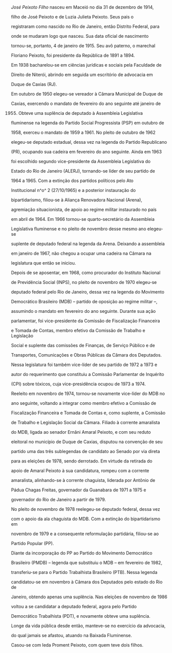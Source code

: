 

*José Peixoto* *Filho* nasceu em Maceió no dia 31 de dezembro de 1914,

filho de José Peixoto e de Luzia Julieta Peixoto. Seus pais o

registraram como nascido no Rio de Janeiro, então Distrito Federal, para

onde se mudaram logo que nasceu. Sua data oficial de nascimento

tornou-se, portanto, 4 de janeiro de 1915. Seu avô paterno, o marechal

Floriano Peixoto, foi presidente da República de 1891 a 1894.



Em 1938 bacharelou-se em ciências jurídicas e sociais pela Faculdade de

Direito de Niterói, abrindo em seguida um escritório de advocacia em

Duque de Caxias (RJ).



Em outubro de 1950 elegeu-se vereador à Câmara Municipal de Duque de

Caxias, exercendo o mandato de fevereiro do ano seguinte até janeiro de

1955. Obteve uma suplência de deputado à Assembleia Legislativa

fluminense na legenda do Partido Social Progressista (PSP) em outubro de

1958, exerceu o mandato de 1959 a 1961. No pleito de outubro de 1962

elegeu-se deputado estadual, dessa vez na legenda do Partido Republicano

(PR), ocupando sua cadeira em fevereiro do ano seguinte. Ainda em 1963

foi escolhido segundo vice-presidente da Assembleia Legislativa do

Estado do Rio de Janeiro (ALERJ), tornando-se líder de seu partido de

1964 a 1965. Com a extinção dos partidos políticos pelo Ato

Institucional n^o^ 2 (27/10/1965) e a posterior instauração do

bipartidarismo, filiou-se à Aliança Renovadora Nacional (Arena),

agremiação situacionista, de apoio ao regime militar instaurado no país

em abril de 1964. Em 1966 tornou-se quarto-secretário da Assembleia

Legislativa fluminense e no pleito de novembro desse mesmo ano elegeu-se

suplente de deputado federal na legenda da Arena. Deixando a assembleia

em janeiro de 1967, não chegou a ocupar uma cadeira na Câmara na

legislatura que então se iniciou.



Depois de se aposentar, em 1968, como procurador do Instituto Nacional

de Previdência Social (INPS), no pleito de novembro de 1970 elegeu-se

deputado federal pelo Rio de Janeiro, dessa vez na legenda do Movimento

Democrático Brasileiro (MDB) – partido de oposição ao regime militar –,

assumindo o mandato em fevereiro do ano seguinte. Durante sua ação

parlamentar, foi vice-presidente da Comissão de Fiscalização Financeira

e Tomada de Contas, membro efetivo da Comissão de Trabalho e Legislação

Social e suplente das comissões de Finanças, de Serviço Público e de

Transportes, Comunicações e Obras Públicas da Câmara dos Deputados.

Nessa legislatura foi também vice-líder de seu partido de 1972 a 1973 e

autor do requerimento que constituiu a Comissão Parlamentar de Inquérito

(CPI) sobre tóxicos, cuja vice-presidência ocupou de 1973 a 1974.



Reeleito em novembro de 1974, tornou-se novamente vice-líder do MDB no

ano seguinte, voltando a integrar como membro efetivo a Comissão de

Fiscalização Financeira e Tomada de Contas e, como suplente, a Comissão

de Trabalho e Legislação Social da Câmara. Filiado à corrente amaralista

do MDB, ligada ao senador Ernâni Amaral Peixoto, e com seu reduto

eleitoral no município de Duque de Caxias, disputou na convenção de seu

partido uma das três sublegendas de candidato ao Senado por via direta

para as eleições de 1978, sendo derrotado. Em virtude da retirada do

apoio de Amaral Peixoto à sua candidatura, rompeu com a corrente

amaralista, alinhando-se à corrente chaguista, liderada por Antônio de

Pádua Chagas Freitas, governador da Guanabara de 1971 a 1975 e

governador do Rio de Janeiro a partir de 1979.



No pleito de novembro de 1978 reelegeu-se deputado federal, dessa vez

com o apoio da ala chaguista do MDB. Com a extinção do bipartidarismo em

novembro de 1979 e a consequente reformulação partidária, filiou-se ao

Partido Popular (PP).



Diante da incorporação do PP ao Partido do Movimento Democrático

Brasileiro (PMDB) – legenda que substituiu o MDB – em fevereiro de 1982,

transferiu-se para o Partido Trabalhista Brasileiro (PTB). Nessa legenda

candidatou-se em novembro à Câmara dos Deputados pelo estado do Rio de

Janeiro, obtendo apenas uma suplência. Nas eleições de novembro de 1986

voltou a se candidatar a deputado federal, agora pelo Partido

Democrático Trabalhista (PDT), e novamente obteve uma suplência.



Longe da vida pública desde então, manteve-se no exercício da advocacia,

do qual jamais se afastou, atuando na Baixada Fluminense.



Casou-se com Ieda Proment Peixoto, com quem teve dois filhos.



